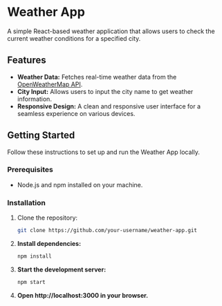 # Weather App

A simple React-based weather application that allows users to check the current weather conditions for a specified city.

## Features

- **Weather Data:** Fetches real-time weather data from the [OpenWeatherMap API](https://openweathermap.org).
- **City Input:** Allows users to input the city name to get weather information.
- **Responsive Design:** A clean and responsive user interface for a seamless experience on various devices.

## Getting Started

Follow these instructions to set up and run the Weather App locally.

### Prerequisites

- Node.js and npm installed on your machine.

### Installation

1. Clone the repository:

   ```bash
   git clone https://github.com/your-username/weather-app.git
2. **Install dependencies:**
   ```bash
   npm install
3. **Start the development server:**
   ```bash
   npm start
3. **Open http://localhost:3000 in your browser.**
